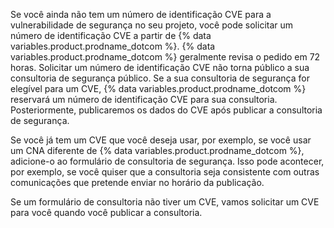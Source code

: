 Se você ainda não tem um número de identificação CVE para a vulnerabilidade de segurança no seu projeto, você pode solicitar um número de identificação CVE a partir de {% data variables.product.prodname_dotcom %}. {% data variables.product.prodname_dotcom %} geralmente revisa o pedido em 72 horas. Solicitar um número de identificação CVE não torna público a sua consultoria de segurança público. Se a sua consultoria de segurança for elegível para um CVE, {% data variables.product.prodname_dotcom %} reservará um número de identificação CVE para sua consultoria. Posteriormente, publicaremos os dados do CVE após publicar a consultoria de segurança.

Se você já tem um CVE que você deseja usar, por exemplo, se você usar um CNA diferente de {% data variables.product.prodname_dotcom %}, adicione-o ao formulário de consultoria de segurança. Isso pode acontecer, por exemplo, se você quiser que a consultoria seja consistente com outras comunicações que pretende enviar no horário da publicação.

Se um formulário de consultoria não tiver um CVE, vamos solicitar um CVE para você quando você publicar a consultoria.
